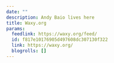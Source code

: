 ```yaml
---
date: ""
description: Andy Baio lives here
title: Waxy.org
params:
  feedlink: https://waxy.org/feed/
  id: f817e10176905d497608dc307130f322
  link: https://waxy.org/
  blogrolls: []
---
```

